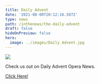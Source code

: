 ```yaml
---
title: Daily Advent
date: '2021-08-08T20:12:16.507Z'
type: news
path: /inthenews/the-daily-advent
draft: false
hideOnPreview: false
hero:
  image: ../images/Daily Advent.jpg
---
```


![](http://localhost:8000/static/80c599472587e59858e771b3af64a85b/a731b/Daily%20Advent.jpg)

Check us out on Daily Advent Opera News.

[Click Here!](https://www.dailyadvent.com/news/00eb5fae8f3e70ba53d9db22cfbe2bc7-Central-Iowa-teen-to-help-send-feminine-hygiene-products-to-Kenya)